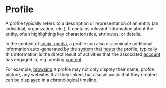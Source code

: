 # Profile

A profile typically refers to a description or representation of an entity (an individual, organization, etc.). It contains relevant information about the entity, often highlighting key characteristics, attributes, or details.

In the context of [social media](/docs/glossary/social-media), a profile can also disseminate additional information auto-generated by the [system](/docs/glossary/system) that [hosts](/docs/glossary/host) the profile; typically this information is the direct result of activities that the associated [account](/docs/glossary/account) has engaged in, e.g. posting [content](/docs/glossary/content).

For example, [browsing](/docs/glossary/browsing) a profile may not only display their name, profile picture, any websites that they linked, but also all posts that they created can be displayed in a chronological [timeline](/docs/glossary/timeline).